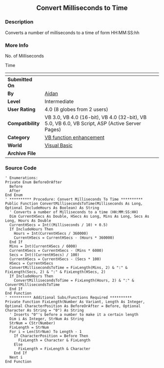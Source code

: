 ﻿<div align="center">

## Convert Milliseconds to Time


</div>

### Description

Converts a number of milliseconds to a time of form HH:MM:SS:hh
 
### More Info
 
No. of Milliseconds

Time


<span>             |<span>
---                |---
**Submitted On**   |
**By**             |[Aidan](https://github.com/Planet-Source-Code/PSCIndex/blob/master/ByAuthor/aidan.md)
**Level**          |Intermediate
**User Rating**    |4.0 (8 globes from 2 users)
**Compatibility**  |VB 3\.0, VB 4\.0 \(16\-bit\), VB 4\.0 \(32\-bit\), VB 5\.0, VB 6\.0, VB Script, ASP \(Active Server Pages\) 
**Category**       |[VB function enhancement](https://github.com/Planet-Source-Code/PSCIndex/blob/master/ByCategory/vb-function-enhancement__1-25.md)
**World**          |[Visual Basic](https://github.com/Planet-Source-Code/PSCIndex/blob/master/ByWorld/visual-basic.md)
**Archive File**   |[](https://github.com/Planet-Source-Code/aidan-convert-milliseconds-to-time__1-9719/archive/master.zip)





### Source Code

```
' Enumerations:
Private Enum BeforeOrAfter
  Before
  After
End Enum
' ********** Procedure: Convert Milliseconds To Time **********
Public Function ConvertMillisecondsToTime(Milliseconds As Long, Optional IncludeHours As Boolean) As String
  ' Converts a number of Milliseconds to a time (HH:MM:SS:HH)
  Dim CurrentHSecs As Double, HSecs As Long, Mins As Long, Secs As Long, Hours As Double
  CurrentHSecs = Int((Milliseconds / 10) + 0.5)
  If IncludeHours Then
    Hours = Int(CurrentHSecs / 360000)
    CurrentHSecs = CurrentHSecs - (Hours * 360000)
  End If
  Mins = Int(CurrentHSecs / 6000)
  CurrentHSecs = CurrentHSecs - (Mins * 6000)
  Secs = Int((CurrentHSecs) / 100)
  CurrentHSecs = CurrentHSecs - (Secs * 100)
  HSecs = CurrentHSecs
  ConvertMillisecondsToTime = FixLength(Mins, 2) & ":" & FixLength(Secs, 2) & ":" & FixLength(HSecs, 2)
  If IncludeHours Then
    ConvertMillisecondsToTime = FixLength(Hours, 2) & ":" & ConvertMillisecondsToTime
  End If
End Function
' ********** Additional Subs/Functions Required **********
Private Function FixLength(Number As Variant, Length As Integer, Optional CharacterPosition As BeforeOrAfter = Before, Optional Character As String = "0") As String
  ' Inserts "0"'s before a number to make it a certain length
  Dim i As Integer, StrNum As String
  StrNum = CStr(Number)
  FixLength = StrNum
  For i = Len(StrNum) To Length - 1
    If CharacterPosition = Before Then
      FixLength = Character & FixLength
    Else
      FixLength = FixLength & Character
    End If
  Next i
End Function
```

